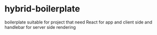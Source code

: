 # hybrid-boilerplate
boilerplate suitable for project that need React for app and client side and handlebar for server side rendering
